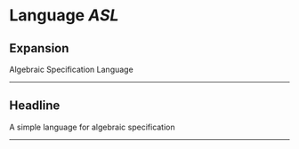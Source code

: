 # Language *ASL*
## Expansion
Algebraic Specification Language

---
## Headline
A simple language for algebraic specification

---
